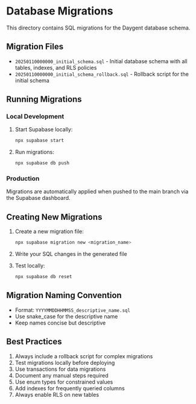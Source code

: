 # Database Migrations

This directory contains SQL migrations for the Daygent database schema.

## Migration Files

- `20250110000000_initial_schema.sql` - Initial database schema with all tables, indexes, and RLS policies
- `20250110000000_initial_schema_rollback.sql` - Rollback script for the initial schema

## Running Migrations

### Local Development

1. Start Supabase locally:

   ```bash
   npx supabase start
   ```

2. Run migrations:
   ```bash
   npx supabase db push
   ```

### Production

Migrations are automatically applied when pushed to the main branch via the Supabase dashboard.

## Creating New Migrations

1. Create a new migration file:

   ```bash
   npx supabase migration new <migration_name>
   ```

2. Write your SQL changes in the generated file

3. Test locally:
   ```bash
   npx supabase db reset
   ```

## Migration Naming Convention

- Format: `YYYYMMDDHHMMSS_descriptive_name.sql`
- Use snake_case for the descriptive name
- Keep names concise but descriptive

## Best Practices

1. Always include a rollback script for complex migrations
2. Test migrations locally before deploying
3. Use transactions for data migrations
4. Document any manual steps required
5. Use enum types for constrained values
6. Add indexes for frequently queried columns
7. Always enable RLS on new tables
